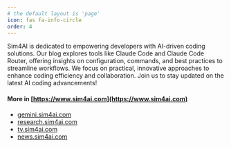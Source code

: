 ```yaml
---
# the default layout is 'page'
icon: fas fa-info-circle
order: 4
---
```


Sim4AI is dedicated to empowering developers with AI-driven coding solutions. Our blog explores tools like Claude Code and Claude Code Router, offering insights on configuration, commands, and best practices to streamline workflows. We focus on practical, innovative approaches to enhance coding efficiency and collaboration. Join us to stay updated on the latest AI coding advancements!


#### More in [https://www.sim4ai.com](https://www.sim4ai.com)

- [gemini.sim4ai.com](https://gemini.sim4ai.com)
- [research.sim4ai.com](https://research.sim4ai.com)
- [tv.sim4ai.com](https://tv.sim4ai.com)
- [news.sim4ai.com](https://news.sim4ai.com)
